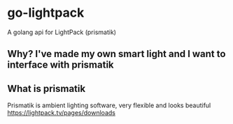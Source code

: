 # go-lightpack
A golang api for LightPack (prismatik)

## Why? I've made my own smart light and I want to interface with prismatik

## What is prismatik
Prismatik is ambient lighting software, very flexible and looks beautiful
https://lightpack.tv/pages/downloads
